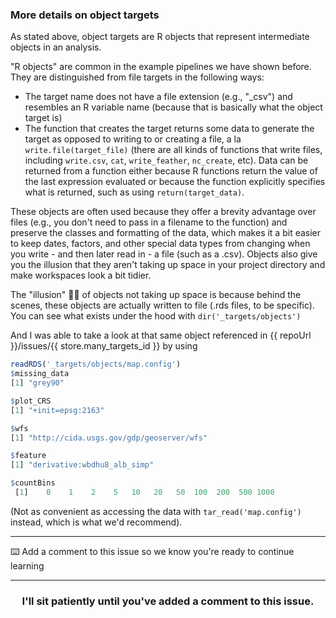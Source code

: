 ### More details on object targets

As stated above, object targets are R objects that represent intermediate objects in an analysis.

"R objects" are common in the example pipelines we have shown before. They are distinguished from file targets in the following ways:
- The target name does not have a file extension (e.g., "_csv") and resembles an R variable name (because that is basically what the object target is)
- The function that creates the target returns some data to generate the target as opposed to writing to or creating a file, a la `write.file(target_file)` (there are all kinds of functions that write files, including `write.csv`, `cat`, `write_feather`, `nc_create`, etc). Data can be returned from a function either because R functions return the value of the last expression evaluated or because the function explicitly specifies what is returned, such as using `return(target_data)`.

These objects are often used because they offer a brevity advantage over files (e.g., you don't need to pass in a filename to the function) and preserve the classes and formatting of the data, which makes it a bit easier to keep dates, factors, and other special data types from changing when you write - and then later read in - a file (such as a .csv). Objects also give you the illusion that they aren't taking up space in your project directory and make workspaces look a bit tidier.

The "illusion" :tophat::rabbit: of objects not taking up space is because behind the scenes, these objects are actually written to file (.rds files, to be specific). You can see what exists under the hood with `dir('_targets/objects')`

And I was able to take a look at that same object referenced in {{ repoUrl }}/issues/{{ store.many_targets_id }} by using
```r
readRDS('_targets/objects/map.config')
$missing_data
[1] "grey90"

$plot_CRS
[1] "+init=epsg:2163"

$wfs
[1] "http://cida.usgs.gov/gdp/geoserver/wfs"

$feature
[1] "derivative:wbdhu8_alb_simp"

$countBins
 [1]    0    1    2    5   10   20   50  100  200  500 1000
 ```

(Not as convenient as accessing the data with `tar_read('map.config')` instead, which is what we'd recommend).

---
:keyboard: Add a comment to this issue so we know you're ready to continue learning

<hr>
<h3 align="center">I'll sit patiently until you've added a comment to this issue.</h3>